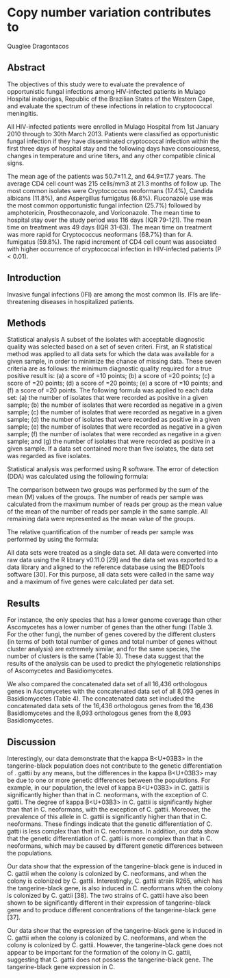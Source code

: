 # Copy number variation contributes to
Quaglee Dragontacos


## Abstract
The objectives of this study were to evaluate the prevalence of opportunistic fungal infections among HIV-infected patients in Mulago Hospital inaborigas, Republic of the Brazilian States of the Western Cape, and evaluate the spectrum of these infections in relation to cryptococcal meningitis.

All HIV-infected patients were enrolled in Mulago Hospital from 1st January 2010 through to 30th March 2013. Patients were classified as opportunistic fungal infection if they have disseminated cryptococcal infection within the first three days of hospital stay and the following days have consciousness, changes in temperature and urine titers, and any other compatible clinical signs.

The mean age of the patients was 50.7±11.2, and 64.9±17.7 years. The average CD4 cell count was 215 cells/mm3 at 21.3 months of follow up. The most common isolates were Cryptococcus neoformans (17.4%), Candida albicans (11.8%), and Aspergillus fumigatus (6.8%). Fluconazole use was the most common opportunistic fungal infection (25.7%) followed by amphotericin, Prostheconazole, and Voriconazole. The mean time to hospital stay over the study period was 116 days (IQR 79-121). The mean time on treatment was 49 days (IQR 31-63). The mean time on treatment was more rapid for Cryptococcus neoformans (68.7%) than for A. fumigatus (59.8%). The rapid increment of CD4 cell count was associated with higher occurrence of cryptococcal infection in HIV-infected patients (P < 0.01).


## Introduction
Invasive fungal infections (IFI) are among the most common IIs. IFIs are life-threatening diseases in hospitalized patients.


## Methods

Statistical analysis
A subset of the isolates with acceptable diagnostic quality was selected based on a set of seven criteri. First, an R statistical method was applied to all data sets for which the data was available for a given sample, in order to minimize the chance of missing data. These seven criteria are as follows: the minimum diagnostic quality required for a true positive result is: (a) a score of =10 points; (b) a score of =20 points; (c) a score of =20 points; (d) a score of =20 points; (e) a score of =10 points; and (f) a score of =20 points. The following formula was applied to each data set: (a) the number of isolates that were recorded as positive in a given sample; (b) the number of isolates that were recorded as negative in a given sample; (c) the number of isolates that were recorded as negative in a given sample; (d) the number of isolates that were recorded as positive in a given sample; (e) the number of isolates that were recorded as negative in a given sample; (f) the number of isolates that were recorded as negative in a given sample; and (g) the number of isolates that were recorded as positive in a given sample. If a data set contained more than five isolates, the data set was regarded as five isolates.

Statistical analysis was performed using R software. The error of detection (DDA) was calculated using the following formula:

The comparison between two groups was performed by the sum of the mean (M) values of the groups. The number of reads per sample was calculated from the maximum number of reads per group as the mean value of the mean of the number of reads per sample in the same sample. All remaining data were represented as the mean value of the groups.

The relative quantification of the number of reads per sample was performed by using the formula:

All data sets were treated as a single data set. All data were converted into raw data using the R library v0.11.0 [29] and the data set was exported to a data library and aligned to the reference database using the BEDTools software [30]. For this purpose, all data sets were called in the same way and a maximum of five genes were calculated per data set.


## Results
For instance, the only species that has a lower genome coverage than other Ascomycetes has a lower number of genes than the other fungi (Table 3. For the other fungi, the number of genes covered by the different clusters (in terms of both total number of genes and total number of genes without cluster analysis) are extremely similar, and for the same species, the number of clusters is the same (Table 3). These data suggest that the results of the analysis can be used to predict the phylogenetic relationships of Ascomycetes and Basidiomycetes.

We also compared the concatenated data set of all 16,436 orthologous genes in Ascomycetes with the concatenated data set of all 8,093 genes in Basidiomycetes (Table 4). The concatenated data set included the concatenated data sets of the 16,436 orthologous genes from the 16,436 Basidiomycetes and the 8,093 orthologous genes from the 8,093 Basidiomycetes.


## Discussion
Interestingly, our data demonstrate that the kappa B<U+03B3> in the tangerine-black population does not contribute to the genetic differentiation of . gattii by any means, but the differences in the kappa B<U+03B3> may be due to one or more genetic differences between the populations. For example, in our population, the level of kappa B<U+03B3> in C. gattii is significantly higher than that in C. neoformans, with the exception of C. gattii. The degree of kappa B<U+03B3> in C. gattii is significantly higher than that in C. neoformans, with the exception of C. gattii. Moreover, the prevalence of this allele in C. gattii is significantly higher than that in C. neoformans. These findings indicate that the genetic differentiation of C. gattii is less complex than that in C. neoformans. In addition, our data show that the genetic differentiation of C. gattii is more complex than that in C. neoformans, which may be caused by different genetic differences between the populations.

Our data show that the expression of the tangerine-black gene is induced in C. gattii when the colony is colonized by C. neoformans, and when the colony is colonized by C. gattii. Interestingly, C. gattii strain R265, which has the tangerine-black gene, is also induced in C. neoformans when the colony is colonized by C. gattii [38]. The two strains of C. gattii have also been shown to be significantly different in their expression of tangerine-black gene and to produce different concentrations of the tangerine-black gene [37].

Our data show that the expression of the tangerine-black gene is induced in C. gattii when the colony is colonized by C. neoformans, and when the colony is colonized by C. gattii. However, the tangerine-black gene does not appear to be important for the formation of the colony in C. gattii, suggesting that C. gattii does not possess the tangerine-black gene. The tangerine-black gene expression in C.
